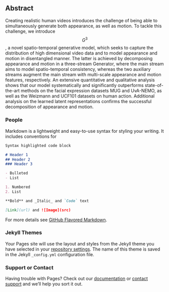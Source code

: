 ## Abstract

Creating realistic human videos introduces the challenge of being able to simultaneously generate both appearance, as well as motion. To tackle this challenge, we introduce $$G^3$$, a novel spatio-temporal generative model, which seeks to capture the distribution of high dimensional video data and to model appearance and motion in disentangled manner. The latter is achieved by decomposing appearance and motion in a three-stream Generator, where the main stream aims to model spatio-temporal consistency, whereas the two auxiliary streams augment the main stream with multi-scale appearance and motion features, respectively. An extensive quantitative and qualitative analysis shows that our model systematically and significantly outperforms state-of-the-art methods on the facial expression datasets MUG and UvA-NEMO, as well as the Weizmann and UCF101 datasets on human action. Additional analysis on the learned latent representations confirms the successful decomposition of appearance and motion.

### People

Markdown is a lightweight and easy-to-use syntax for styling your writing. It includes conventions for

```markdown
Syntax highlighted code block

# Header 1
## Header 2
### Header 3

- Bulleted
- List

1. Numbered
2. List

**Bold** and _Italic_ and `Code` text

[Link](url) and ![Image](src)
```

For more details see [GitHub Flavored Markdown](https://guides.github.com/features/mastering-markdown/).

### Jekyll Themes

Your Pages site will use the layout and styles from the Jekyll theme you have selected in your [repository settings](https://github.com/wyhsirius/G3AN/settings). The name of this theme is saved in the Jekyll `_config.yml` configuration file.

### Support or Contact

Having trouble with Pages? Check out our [documentation](https://help.github.com/categories/github-pages-basics/) or [contact support](https://github.com/contact) and we’ll help you sort it out.
